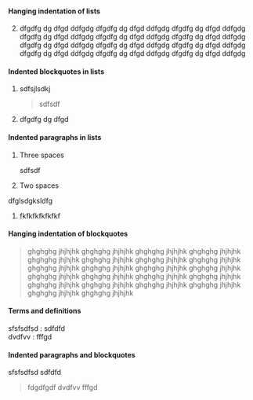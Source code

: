 #### Hanging indentation of lists

2. dfgdfg dg dfgd ddfgdg dfgdfg dg dfgd ddfgdg dfgdfg dg dfgd ddfgdg dfgdfg dg dfgd ddfgdg dfgdfg dg dfgd ddfgdg dfgdfg dg dfgd ddfgdg dfgdfg dg dfgd ddfgdg dfgdfg dg dfgd ddfgdg dfgdfg dg dfgd ddfgdg dfgdfg dg dfgd ddfgdg dfgdfg dg dfgd ddfgdg dfgdfg dg dfgd ddfgdg 


#### Indented blockquotes in lists

1. sdfsjlsdkj

   > sdfsdf

3. dfgdfg dg dfgd


#### Indented paragraphs in lists

1. Three spaces

   sdfsdf

3. Two spaces

  dfglsdgksldfg
  
1. fkfkfkfkfkfkf


#### Hanging indentation of blockquotes

> ghghghg jhjhjhk ghghghg jhjhjhk ghghghg jhjhjhk ghghghg jhjhjhk ghghghg jhjhjhk ghghghg jhjhjhk ghghghg jhjhjhk ghghghg jhjhjhk ghghghg jhjhjhk ghghghg jhjhjhk ghghghg jhjhjhk ghghghg jhjhjhk ghghghg jhjhjhk ghghghg jhjhjhk ghghghg jhjhjhk ghghghg jhjhjhk ghghghg jhjhjhk ghghghg jhjhjhk ghghghg jhjhjhk ghghghg jhjhjhk ghghghg jhjhjhk ghghghg jhjhjhk 


#### Terms and definitions

sfsfsdfsd 
: sdfdfd  
dvdfvv
:    fffgd


#### Indented paragraphs and blockquotes

sfsfsdfsd 
  sdfdfd  
  > fdgdfgdf
dvdfvv
  fffgd

